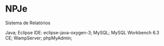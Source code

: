 # NPJe
Sistema de Relatórios

Java;
Eclipse IDE: eclipse-java-oxygen-3;
MySQL;
MySQL Workbench 6.3 CE;
WampServer;
phpMyAdmin;
